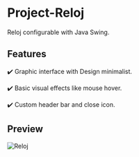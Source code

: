 # Project-Reloj
 Reloj configurable with Java Swing.
## Features
✔️ Graphic interface with Design minimalist.

✔️ Basic visual effects like mouse hover.

✔️ Custom header bar and close icon.
## Preview
![Reloj](https://user-images.githubusercontent.com/88523023/134589647-a881ac33-9ce5-4c2b-8a19-8c6f8b1bd13d.png)
